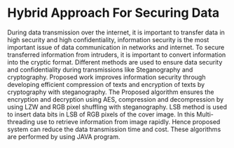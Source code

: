 # Hybrid Approach For Securing Data
During data transmission over the internet, it is important to transfer data in high security and high
confidentiality, information security is the most important issue of data communication in networks and internet.
To secure transferred information from intruders, it is important to convert information into the cryptic format.
Different methods are used to ensure data security and confidentiality during transmissions like Steganography
and cryptography. Proposed work improves information security through developing efficient compression of
texts and encryption of texts by cryptography with steganography. The Proposed algorithm ensures the encryption
and decryption using AES, compression and decompression by using LZW and RGB pixel shuffling with
steganography. LSB method is used to insert data bits in LSB of RGB pixels of the cover image. In this Multi-
threading use to retrieve information from image rapidly. Hence proposed system can reduce the data
transmission time and cost. These algorithms are performed by using JAVA program.

